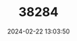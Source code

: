 ---
title: "38284"
category: "Dalbergia purpurascens"
draft: false
date: 2024-02-22 13:03:50
languages:
  Malagasy: ["Manary", "Manary bomby", "Manary fotsy", "Manary mainty", "Manary toloho", "Manary tsiatondro", "Voamboatoloho", "Hazovola"]
---